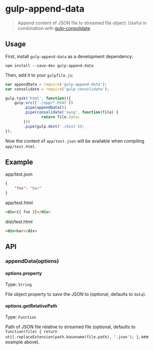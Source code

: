 # gulp-append-data
> Append content of JSON file to streamed file object. Useful in combination with [gulp-consolidate](https://github.com/timrwood/gulp-consolidate).

## Usage

First, install `gulp-append-data` as a development dependency:

```shell
npm install --save-dev gulp-append-data
```

Then, add it to your `gulpfile.js`:

```javascript
var appendData = require('gulp-append-data');
var consolidate = require('gulp-consolidate');

gulp.task('html', function(){
	gulp.src(['./app/*.html'])
		.pipe(appendData())
		.pipe(consolidate('swig', function(file) {
				return file.data;
		}))
		.pipe(gulp.dest('./dist'));
});
```

Now the content of ```app/test.json``` will be available when compiling ```app/test.html```.

## Example

app/test.json
```json
{
	"foo": "bar"
}
```

app/test.html
```html
<div>{{ foo }}</div>
```

dist/test.html
```html
<div>bar</div>
```

## API

### appendData(options)

#### options.property
Type: `String`

File object property to save the JSON to (optional, defaults to ```data```).

#### options.getRelativePath
Type: `Function`

Path of JSON file relative to streamed file (optional, defaults to ```function(file) { return util.replaceExtension(path.basename(file.path), '.json'); }```, see example above).

